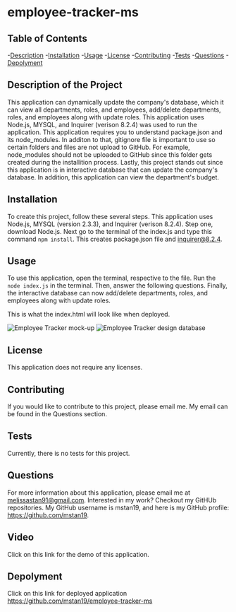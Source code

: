 # employee-tracker-ms

## Table of Contents
-[Description](#description) 
-[Installation](#installation) 
-[Usage](#usage)
-[License](#license)
-[Contributing](#contributing) 
-[Tests](#tests) 
-[Questions](#questions) 
-[Depolyment](#depolyment)

## Description of the Project
This application can dynamically update the company's database, which it can view all departments, roles, and employees, add/delete departments, roles, and employees along with update roles. This application uses Node.js, MYSQL, and Inquirer (verison 8.2.4) was used to run the application. This application requires you to understand package.json and its node_modules. In additon to that, gitignore file is important to use so certain folders and files are not upload to GitHub. For example, node_modules should not be uploaded to GitHub since this folder gets created during the installition process. Lastly, this project stands out since this application is in interactive database that can update the company's database. In addition, this application can view the department's budget.


## Installation
To create this project, follow these several steps. This application uses Node.js, MYSQL (version 2.3.3), and Inquirer (verison 8.2.4). Step one, download Node.js. Next go to the terminal of the index.js and type this command ```npm install```. This creates package.json file and inquirer@8.2.4. 


## Usage
To use this application, open the terminal, respective to the file. Run the ```node index.js``` in the terminal. Then, answer the following questions. Finally, the interactive database can now add/delete departments, roles, and employees along with update roles. 

This is what the index.html will look like when deployed.

![Employee Tracker mock-up](./assets/images/)
![Employee Tracker design database](./assets/images/design_db_schemas.pngimages/)

## License
This application does not require any licenses.

## Contributing
If you would like to contribute to this project, please email me. My email can be found in the Questions section.

## Tests
Currently, there is no tests for this project.

## Questions

For more information about this application, please email me at melissastan91@gmail.com. Interested in my work? Checkout my GitHUb repositories. My GitHub username is mstan19, and here is my GitHub profile: https://github.com/mstan19.

## Video
Click on this link for the demo of this application.


## Depolyment
Click on this link for deployed application
https://github.com/mstan19/employee-tracker-ms
